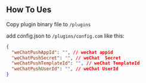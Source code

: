 ## How To Ues


Copy plugin binary file to `/plugins` 

add config.json to `/plugins/config.com` like this:

```json
{
  "weChatPushAppId": "", // wechat appid
  "weChatPushSecret": "", // weChat  Secret
  "weChatPushTemplateId": "", // weChat TemplateId
  "weChatPushUserId": "", // weChat UserId
}
```